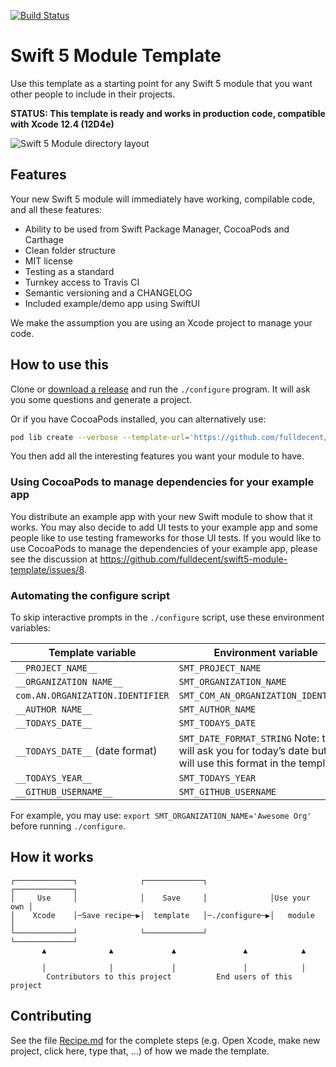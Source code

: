 [![Build Status](https://travis-ci.org/fulldecent/swift5-module-template.svg?branch=master)](https://travis-ci.org/fulldecent/swift5-module-template)

# Swift 5 Module Template
Use this template as a starting point for any Swift 5 module that you want other people to include in their projects.

**STATUS: This template is ready and works in production code, compatible with Xcode 12.4 (12D4e)**

![Swift 5 Module directory layout](https://user-images.githubusercontent.com/382183/66881876-63cca680-ef96-11e9-9dde-ae9d5c35350c.png)

## Features
Your new Swift 5 module will immediately have working, compilable code, and all these features:

-   Ability to be used from Swift Package Manager, CocoaPods and Carthage
-   Clean folder structure
-   MIT license
-   Testing as a standard
-   Turnkey access to Travis CI
-   Semantic versioning and a CHANGELOG
-   Included example/demo app using SwiftUI

We make the assumption you are using an Xcode project to manage your code.

## How to use this

Clone or [download a release](https://github.com/fulldecent/swift5-module-template/releases) and run the  `./configure` program. It will ask you some questions and generate a project.

Or if you have CocoaPods installed, you can alternatively use:

```sh
pod lib create --verbose --template-url='https://github.com/fulldecent/swift5-module-template.git' MyNewPodName
```

You then add all the interesting features you want your module to have.

### Using CocoaPods to manage dependencies for your example app

You distribute an example app with your new Swift module to show that it works. You may also decide to add UI tests to your example app and some people like to use testing frameworks for those UI tests. If you would like to use CocoaPods to manage the dependencies of your example app, please see the discussion at https://github.com/fulldecent/swift5-module-template/issues/8.

### Automating the configure script

To skip interactive prompts in the `./configure` script, use these environment variables:

| Template variable                | Environment variable                     |
| -------------------------------- | ---------------------------------------- |
| `__PROJECT_NAME__`               | `SMT_PROJECT_NAME`                       |
| `__ORGANIZATION NAME__`          | `SMT_ORGANIZATION_NAME`                  |
| `com.AN.ORGANIZATION.IDENTIFIER` | `SMT_COM_AN_ORGANIZATION_IDENTIFIER`     |
| `__AUTHOR NAME__`                | `SMT_AUTHOR_NAME`                        |
| `__TODAYS_DATE__`                | `SMT_TODAYS_DATE`                        |
| `__TODAYS_DATE__` (date format)  | `SMT_DATE_FORMAT_STRING` Note: this will ask you for today’s date but it will use this format in the template. |
| `__TODAYS_YEAR__`                | `SMT_TODAYS_YEAR`                        |
| `__GITHUB_USERNAME__`            | `SMT_GITHUB_USERNAME`                    |

For example, you may use: `export SMT_ORGANIZATION_NAME='Awesome Org'` before running `./configure`.

## How it works

```
┌─────────────┐              ┌─────────────┐              ┌─────────────┐
│     Use     │              │    Save     │              │Use your own │
│    Xcode    │─Save recipe─▶│  template   │─./configure─▶│   module    │
└─────────────┘              └─────────────┘              └─────────────┘
       ▲              ▲             ▲               ▲            ▲       
                                                                         
       │              │             │               │            │       
        Contributors to this project          End users of this project
```

## Contributing

See the file [Recipe.md](Recipe.md) for the complete steps (e.g. Open Xcode, make new project, click here, type that, …) of how we made the template.
